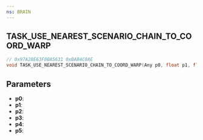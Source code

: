 ```yaml
---
ns: BRAIN
---
```

## TASK_USE_NEAREST_SCENARIO_CHAIN_TO_COORD_WARP

```c
// 0x97A28E63F0BA5631 0xBAB4C0AE
void TASK_USE_NEAREST_SCENARIO_CHAIN_TO_COORD_WARP(Any p0, float p1, float p2, float p3, float p4, Any p5);
```


## Parameters
* **p0**: 
* **p1**: 
* **p2**: 
* **p3**: 
* **p4**: 
* **p5**: 

